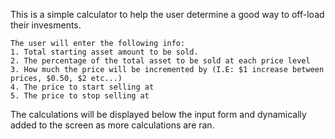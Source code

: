 This is a simple calculator to help the user determine a good way to off-load their invesments.  
  
    The user will enter the following info:  
    1. Total starting asset amount to be sold.  
    2. The percentage of the total asset to be sold at each price level  
    3. How much the price will be incremented by (I.E: $1 increase between prices, $0.50, $2 etc...)  
    4. The price to start selling at  
    5. The price to stop selling at  

The calculations will be displayed below the input form and dynamically added to the screen as more calculations are ran.
